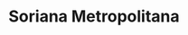 ---
title: "Soriana Metropolitana"
url: /uriangato/soriana-metropolitana/
shop: grandes almacenes
---